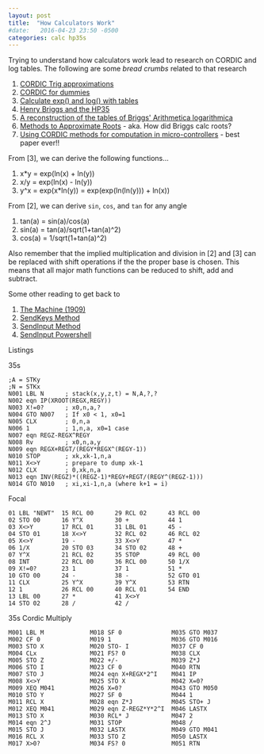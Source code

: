 ```yaml
---
layout: post
title:  "How Calculators Work"
#date:   2016-04-23 23:50 -0500
categories: calc hp35s
---
```

Trying to understand how calculators work lead to research on CORDIC and log tables.  The following are some *bread crumbs* related to that research

1. [CORDIC Trig approximations](https://en.wikipedia.org/wiki/CORDIC)
2. [CORDIC for dummies](http://home.citycable.ch/pierrefleur/Jacques-Laporte/cordic_for_dummies.htm)
2. [Calculate exp() and log() with tables](http://www.quinapalus.com/efunc.html)
3. [Henry Briggs and the HP35](http://home.citycable.ch/pierrefleur/Jacques-Laporte/Briggs%20and%20the%20HP35.htm)
4. [A reconstruction of the tables of Briggs' Arithmetica logarithmica](https://hal.inria.fr/inria-00543939/document)
5. [Methods to Approximate Roots](https://en.wikipedia.org/wiki/Methods_of_computing_square_roots) - aka. How did Briggs calc roots?
6. [Using CORDIC methods for computation in micro-controllers](http://www.siue.edu/~gengel/pdf/cordic.pdf) - best paper ever!!

From [3], we can derive the following functions...

1. x*y = exp(ln(x) + ln(y))
2. x/y = exp(ln(x) - ln(y))
3. y^x = exp(x*ln(y)) = exp(exp(ln(ln(y))) + ln(x))

From [2], we can derive `sin`, `cos`, and `tan` for any angle

1. tan(a) = sin(a)/cos(a)
2. sin(a) = tan(a)/sqrt(1+tan(a)^2)
3. cos(a) = 1/sqrt(1+tan(a)^2)

Also remember that the implied multiplication and division in [2] and [3] can be replaced with shift operations if the the proper base is chosen.  This means that all major math functions can be reduced to shift, add and subtract.

Some other reading to get back to
1. [The Machine (1909)](http://archive.ncsa.illinois.edu/prajlich/forster.html)
2. [SendKeys Method](https://msdn.microsoft.com/en-us/library/8c6yea83%28v=vs.84%29.aspx)
3. [SendInput Method](https://msdn.microsoft.com/en-us/library/windows/desktop/ms646310%28v=vs.85%29.aspx)
4. [SendInput Powershell](https://www.reddit.com/r/PowerShell/comments/3qk9mc/keyboard_keypress_script/)

Listings

35s

```
;A = STKy
;N = STKx
N001 LBL N      ; stack(x,y,z,t) = N,A,?,?
N002 eqn IP(XROOT(REGX,REGY))
N003 X!=0?      ; x0,n,a,?
N004 GTO N007   ; If x0 < 1, x0=1
N005 CLX        ; 0,n,a
N006 1          ; 1,n,a, x0=1 case
N007 eqn REGZ-REGX^REGY
N008 Rv         ; x0,n,a,y
N009 eqn REGX+REGT/(REGY*REGX^(REGY-1))
N010 STOP       ; xk,xk-1,n,a
N011 X<>Y       ; prepare to dump xk-1
N012 CLX        ; 0,xk,n,a
N013 eqn INV(REGZ)*((REGZ-1)*REGY+REGT/(REGY^(REGZ-1)))
N014 GTO N010   ; xi,xi-1,n,a (where k+1 = i)
```

Focal

```
01 LBL "NEWT"  15 RCL 00      29 RCL 02      43 RCL 00
02 STO 00      16 Y^X         30 +           44 1
03 X<>Y        17 RCL 01      31 LBL 01      45 -
04 STO 01      18 X<>Y        32 RCL 02      46 RCL 02
05 X<>Y        19 -           33 X<>Y        47 *
06 1/X         20 STO 03      34 STO 02      48 +
07 Y^X         21 RCL 02      35 STOP        49 RCL 00
08 INT         22 RCL 00      36 RCL 00      50 1/X
09 X!=0?       23 1           37 1           51 *
10 GTO 00      24 -           38 -           52 GTO 01
11 CLX         25 Y^X         39 Y^X         53 RTN
12 1           26 RCL 00      40 RCL 01      54 END
13 LBL 00      27 *           41 X<>Y
14 STO 02      28 /           42 /
```

35s Cordic Multiply

```
M001 LBL M             M018 SF 0              M035 GTO M037
M002 CF 0              M019 1                 M036 GTO M016
M003 STO X             M020 STO- I            M037 CF 0
M004 CLx               M021 FS? 0             M038 CLX
M005 STO Z             M022 +/-               M039 Z*J
M006 STO I             M023 CF 0              M040 RTN
M007 STO J             M024 eqn X+REGX*2^I    M041 IP
M008 X<>Y              M025 STO X             M042 X=0?
M009 XEQ M041          M026 X=0?              M043 GTO M050
M010 STO Y             M027 SF 0              M044 1
M011 RCL X             M028 eqn Z*J           M045 STO+ J
M012 XEQ M041          M029 eqn Z-REGZ*Y*2^I  M046 LASTX
M013 STO X             M030 RCL* J            M047 2
M014 eqn 2^J           M031 STOP              M048 /
M015 STO J             M032 LASTX             M049 GTO M041
M016 RCL X             M033 STO Z             M050 LASTX
M017 X>0?              M034 FS? 0             M051 RTN
```
